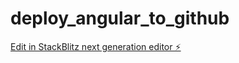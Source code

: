 # deploy_angular_to_github

[Edit in StackBlitz next generation editor ⚡️](https://stackblitz.com/~/github.com/Abhirajraushan/deploy_angular_to_github)